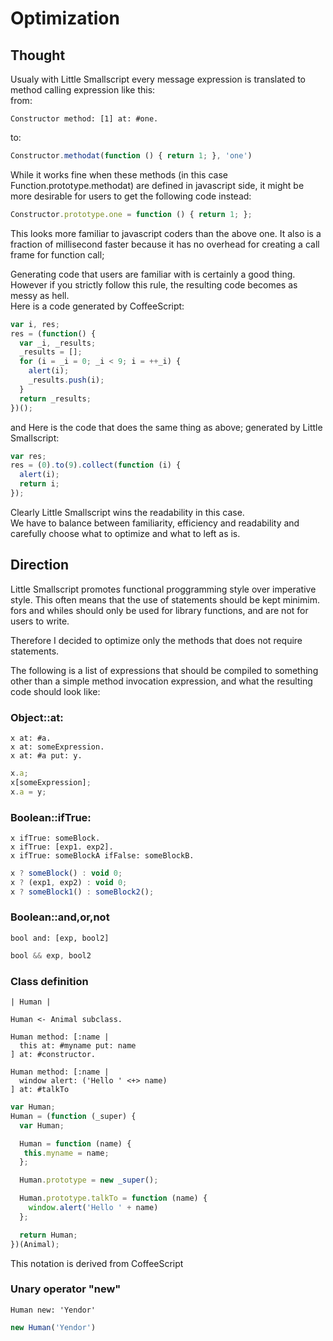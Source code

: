 Optimization
============

Thought
-------

Usualy with Little Smallscript every message expression is translated to method calling expression like this:  
from:  

```smalltalk
Constructor method: [1] at: #one.
```

to:  

```javascript
Constructor.methodat(function () { return 1; }, 'one')
```

While it works fine when these methods (in this case Function.prototype.methodat) are defined in javascript side, it might be more desirable for users to get the following code instead:

```javascript
Constructor.prototype.one = function () { return 1; };
```

This looks more familiar to javascript coders than the above one. It also is a fraction of millisecond faster because it has no overhead for creating a call frame for function call;  

Generating code that users are familiar with is certainly a good thing. However if you strictly follow this rule, the resulting code becomes as messy as hell.  
Here is a code generated by CoffeeScript:  

```javascript
var i, res;
res = (function() {
  var _i, _results;
  _results = [];
  for (i = _i = 0; _i < 9; i = ++_i) {
    alert(i);
    _results.push(i);
  }
  return _results;
})();
```

and Here is the code that does the same thing as above; generated by Little Smallscript:  

```javascript
var res;
res = (0).to(9).collect(function (i) {
  alert(i);
  return i;
});
```

Clearly Little Smallscript wins the readability in this case.  
We have to balance between familiarity, efficiency and readability and carefully choose what to optimize and what to left as is.

Direction
----------

Little Smallscript promotes functional proggramming style over imperative style. This often means that the use of statements should be kept minimim.  
fors and whiles should only be used for library functions, and are not for users to write.

Therefore I decided to optimize only the methods that does not require statements.

The following is a list of expressions that should be compiled to something other than a simple method invocation expression, and what the resulting code should look like:

### Object::at: ###

```smalltalk
x at: #a.
x at: someExpression.
x at: #a put: y.
```

```javascript
x.a;
x[someExpression];
x.a = y;
```

### Boolean::ifTrue: ###

```smalltalk
x ifTrue: someBlock.
x ifTrue: [exp1. exp2].
x ifTrue: someBlockA ifFalse: someBlockB.
```

```javascript
x ? someBlock() : void 0;
x ? (exp1, exp2) : void 0;
x ? someBlock1() : someBlock2();
```

### Boolean::and,or,not ###

```smalltalk
bool and: [exp, bool2]
```

```javascript
bool && exp, bool2
```

### Class definition ###

```smalltalk
| Human |

Human <- Animal subclass.

Human method: [:name |
  this at: #myname put: name
] at: #constructor.

Human method: [:name |
  window alert: ('Hello ' <+> name)
] at: #talkTo
```

```javascript
var Human;
Human = (function (_super) {
  var Human;

  Human = function (name) {
   this.myname = name;
  };

  Human.prototype = new _super();

  Human.prototype.talkTo = function (name) {
    window.alert('Hello ' + name)
  };

  return Human;
})(Animal);
```

This notation is derived from CoffeeScript

### Unary operator "new" ###

```smalltalk
Human new: 'Yendor'
```

```javascript
new Human('Yendor')
```
